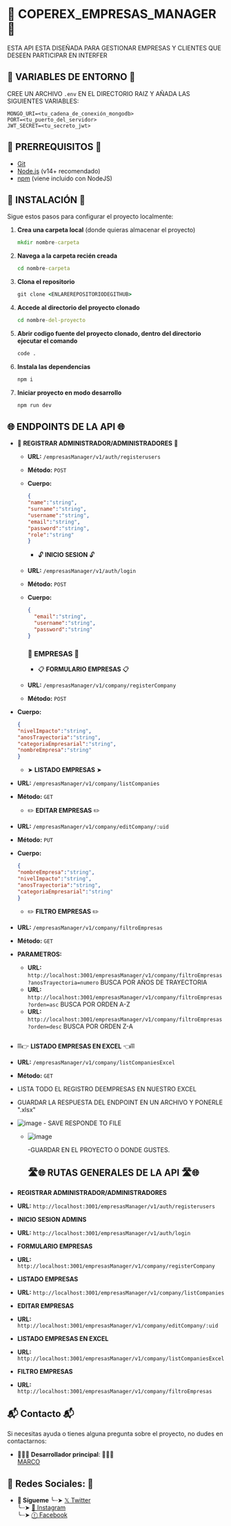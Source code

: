 # 🏢 COPEREX_EMPRESAS_MANAGER 🏢
ESTA API ESTA DISEÑADA PARA GESTIONAR EMPRESAS Y CLIENTES QUE DESEEN PARTICIPAR EN INTERFER

## 🔑 VARIABLES DE ENTORNO 🔑

CREE UN ARCHIVO `.env` EN EL DIRECTORIO RAIZ Y AÑADA LAS SIGUIENTES VARIABLES:

```
MONGO_URI=<tu_cadena_de_conexión_mongodb>
PORT=<tu_puerto_del_servidor>
JWT_SECRET=<tu_secreto_jwt>
```

## 🚀 PRERREQUISITOS 🚀

- [Git](https://git-scm.com/)
- [Node.js](https://nodejs.org/) (v14+ recomendado)
- [npm](https://www.npmjs.com/) (viene incluido con NodeJS)

## 🔧 INSTALACIÓN 🔧

Sigue estos pasos para configurar el proyecto localmente:

1. **Crea una carpeta local** (donde quieras almacenar el proyecto)
   ```cmd
   mkdir nombre-carpeta  
2. **Navega a la carpeta recién creada**
    ```cmd
   cd nombre-carpeta
3. **Clona el repositorio**
    ```cmd
   git clone <ENLAREREPOSITORIODEGITHUB>
4. **Accede al directorio del proyecto clonado**
   ```cmd
   cd nombre-del-proyecto
5. **Abrir codigo fuente del proyecto clonado, dentro del directorio ejecutar el comando**
   ```cmd
   code .
6. **Instala las dependencias**
    ```cmd
   npm i
7. **Iniciar proyecto en modo desarrollo**
    ```cmd
    npm run dev

## 🌐 ENDPOINTS DE LA API 🌐

- 📝 **REGISTRAR ADMINISTRADOR/ADMINISTRADORES** 📝
  - **URL:** `/empresasManager/v1/auth/registerusers`
  - **Método:** `POST`
  - **Cuerpo:**
    ```json
    {
    "name":"string",
    "surname":"string",
    "username":"string",
    "email":"string",
    "password":"string",
    "role":"string"
    }
    ```

     - 🔓 **INICIO SESION** 🔓
  - **URL:** `/empresasManager/v1/auth/login`
  - **Método:** `POST`
  - **Cuerpo:**
    ```json
    {
      "email":"string",
      "username":"string",
      "password":"string"
    }
    ```

     ### 💼 EMPRESAS 💼

    - 📋 **FORMULARIO EMPRESAS** 📋
  - **URL:** `/empresasManager/v1/company/registerCompany`
  - **Método:** `POST`
 - **Cuerpo:**
    ```json
    {
    "nivelImpacto":"string",
    "anosTrayectoria":"string",
    "categoriaEmpresarial":"string",
    "nombreEmpresa":"string"
    }
    ```

    - ➤ **LISTADO EMPRESAS** ➤
  - **URL:** `/empresasManager/v1/company/listCompanies`
  - **Método:** `GET`

    - ✏️ **EDITAR EMPRESAS** ✏️
  - **URL:** `/empresasManager/v1/company/editCompany/:uid`
  - **Método:** `PUT`
  - **Cuerpo:**
    ```json
    {
    "nombreEmpresa":"string",
    "nivelImpacto":"string",
    "anosTrayectoria":"string",
    "categoriaEmpresarial":"string"
    }
    ```

       - ✏️ **FILTRO EMPRESAS** ✏️
  - **URL:** `/empresasManager/v1/company/filtroEmpresas`
  - **Método:** `GET`
  - **PARAMETROS:**
     - **URL:** `http://localhost:3001/empresasManager/v1/company/filtroEmpresas?anosTrayectoria=numero` BUSCA POR AÑOS DE TRAYECTORIA
      - **URL:** `http://localhost:3001/empresasManager/v1/company/filtroEmpresas?orden=asc` BUSCA POR ORDEN A-Z
      - **URL:** `http://localhost:3001/empresasManager/v1/company/filtroEmpresas?orden=desc` BUSCA POR ORDEN Z-A
    ```
    
  - 𝄜👉 **LISTADO EMPRESAS EN EXCEL** 👈𝄜
  - **URL:** `/empresasManager/v1/company/listCompaniesExcel`
  - **Método:** `GET`
  - LISTA TODO EL REGISTRO DEEMPRESAS EN NUESTRO EXCEL 
   - GUARDAR LA RESPUESTA DEL ENDPOINT EN UN ARCHIVO Y PONERLE ".xlsx"
   -  ![image](https://github.com/user-attachments/assets/92243472-1b96-4f5a-af57-caa1bc014077)
     - SAVE RESPONDE TO FILE
      - ![image](https://github.com/user-attachments/assets/ad6fb23b-3a2a-4f09-8d79-564761418bd0)
    
        -GUARDAR EN EL PROYECTO O DONDE GUSTES.

    
        ## 🛣️🌐 RUTAS GENERALES DE LA API 🛣️🌐
  - **REGISTRAR ADMINISTRADOR/ADMINISTRADORES**
  - **URL:** `http://localhost:3001/empresasManager/v1/auth/registerusers`
  - **INICIO SESION ADMINS**
  - **URL:** `http://localhost:3001/empresasManager/v1/auth/login`
  - **FORMULARIO EMPRESAS**
  - **URL:** `http://localhost:3001/empresasManager/v1/company/registerCompany`
  - **LISTADO EMPRESAS**
  - **URL:** `http://localhost:3001/empresasManager/v1/company/listCompanies`
  - **EDITAR EMPRESAS**
  - **URL:** `http://localhost:3001/empresasManager/v1/company/editCompany/:uid`
  - **LISTADO EMPRESAS EN EXCEL**
  - **URL:** `http://localhost:3001/empresasManager/v1/company/listCompaniesExcel`
  - **FILTRO EMPRESAS**
  - **URL:** `http://localhost:3001/empresasManager/v1/company/filtroEmpresas`

  ## 📬 Contacto 📬
  Si necesitas ayuda o tienes alguna pregunta sobre el proyecto, no dudes en contactarnos:

  - 👨🏻‍💼 **Desarrollador principal**: 👨🏻‍💼  
 [MARCO](https://github.com/MarcoMJ2023060)

## 📱 **Redes Sociales**: 📱
- **📍 Sígueme**
╰┈➤ [𝕏 Twitter](https://twitter.com/pg16_16_)  
╰┈➤ [📸 Instagram](https://instagram.com/pg16_16_)  
╰┈➤ [ⓕ Facebook](https://facebook.com/MarcoMartinez)  
